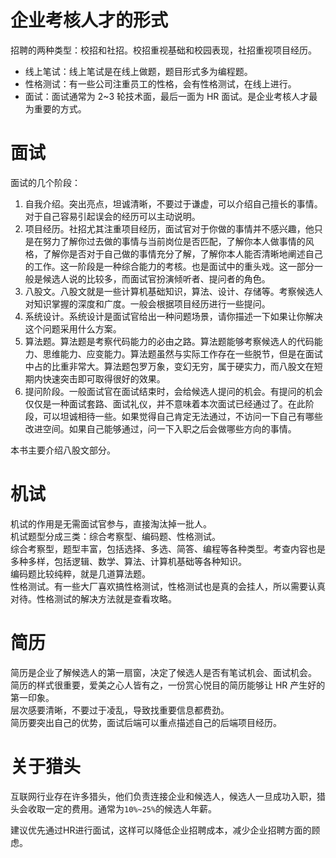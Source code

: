 # 企业考核人才的形式

招聘的两种类型：校招和社招。校招重视基础和校园表现，社招重视项目经历。

- 线上笔试：线上笔试是在线上做题，题目形式多为编程题。
- 性格测试：有一些公司注重员工的性格，会有性格测试，在线上进行。
- 面试：面试通常为 2~3 轮技术面，最后一面为 HR 面试。是企业考核人才最为重要的方式。

# 面试

面试的几个阶段：

1. 自我介绍。突出亮点，坦诚清晰，不要过于谦虚，可以介绍自己擅长的事情。对于自己容易引起误会的经历可以主动说明。
2. 项目经历。社招尤其注重项目经历，面试官对于你做的事情并不感兴趣，他只是在努力了解你过去做的事情与当前岗位是否匹配，了解你本人做事情的风格，了解你是否对于自己做的事情充分了解，了解你本人能否清晰地阐述自己的工作。这一阶段是一种综合能力的考核。也是面试中的重头戏。这一部分一般是候选人说的比较多，而面试官扮演倾听者、提问者的角色。
3. 八股文。八股文就是一些计算机基础知识，算法、设计、存储等。考察候选人对知识掌握的深度和广度。一般会根据项目经历进行一些提问。
4. 系统设计。系统设计是面试官给出一种问题场景，请你描述一下如果让你解决这个问题采用什么方案。
5. 算法题。算法题是考察代码能力的必由之路。算法题能够考察候选人的代码能力、思维能力、应变能力。算法题虽然与实际工作存在一些脱节，但是在面试中占的比重非常大。算法题包罗万象，变幻无穷，属于硬实力，而八股文在短期内快速突击即可取得很好的效果。
6. 提问阶段。一般面试官在面试结束时，会给候选人提问的机会。有提问的机会仅仅是一种面试套路、面试礼仪，并不意味着本次面试已经通过了。在此阶段，可以坦诚相待一些。如果觉得自己肯定无法通过，不访问一下自己有哪些改进空间。如果自己能够通过，问一下入职之后会做哪些方向的事情。

本书主要介绍八股文部分。

# 机试

机试的作用是无需面试官参与，直接淘汰掉一批人。  
机试题型分成三类：综合考察型、编码题、性格测试。  
综合考察型，题型丰富，包括选择、多选、简答、编程等各种类型。考查内容也是多种多样，包括逻辑、数学、算法、计算机基础等各种知识。  
编码题比较纯粹，就是几道算法题。  
性格测试。有一些大厂喜欢搞性格测试，性格测试也是真的会挂人，所以需要认真对待。性格测试的解决方法就是查看攻略。

# 简历

简历是企业了解候选人的第一扇窗，决定了候选人是否有笔试机会、面试机会。  
简历的样式很重要，爱美之心人皆有之，一份赏心悦目的简历能够让 HR 产生好的第一印象。  
层次感要清晰，不要过于凌乱，导致找重要信息都费劲。  
简历要突出自己的优势，面试后端可以重点描述自己的后端项目经历。



# 关于猎头

互联网行业存在许多猎头，他们负责连接企业和候选人，候选人一旦成功入职，猎头会收取一定的费用。通常为`10%~25%`的候选人年薪。  

建议优先通过HR进行面试，这样可以降低企业招聘成本，减少企业招聘方面的顾虑。  
